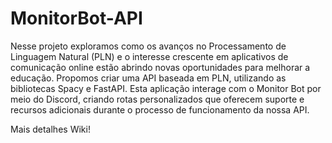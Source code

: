 # MonitorBot-API

Nesse projeto exploramos como os avanços no Processamento de Linguagem Natural (PLN) e o interesse crescente em aplicativos de comunicação online estão abrindo novas oportunidades para melhorar a educação. Propomos criar uma API baseada em PLN, utilizando as bibliotecas Spacy e FastAPI. Esta aplicação interage com o Monitor Bot por meio do Discord, criando rotas personalizados que oferecem suporte e recursos adicionais durante o processo de funcionamento da nossa API.

Mais detalhes Wiki!
